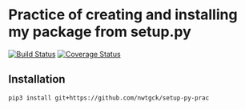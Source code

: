 # Practice of creating and installing my package from setup.py

[![Build Status](https://travis-ci.org/nwtgck/setup-py-prac.svg?branch=master)](https://travis-ci.org/nwtgck/setup-py-prac) [![Coverage Status](https://coveralls.io/repos/github/nwtgck/setup-py-prac/badge.svg?branch=master)](https://coveralls.io/github/nwtgck/setup-py-prac?branch=master)

## Installation

```bash
pip3 install git+https://github.com/nwtgck/setup-py-prac
```
